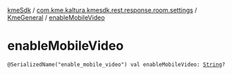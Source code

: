 [kmeSdk](../../index.md) / [com.kme.kaltura.kmesdk.rest.response.room.settings](../index.md) / [KmeGeneral](index.md) / [enableMobileVideo](./enable-mobile-video.md)

# enableMobileVideo

`@SerializedName("enable_mobile_video") val enableMobileVideo: `[`String`](https://kotlinlang.org/api/latest/jvm/stdlib/kotlin/-string/index.html)`?`